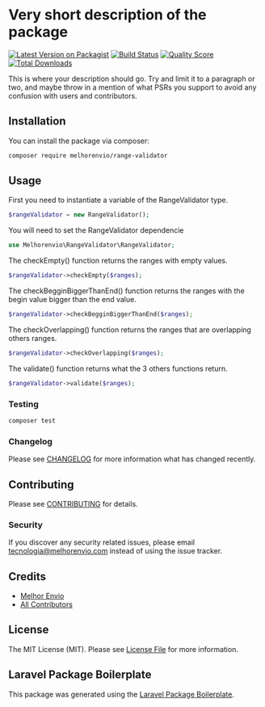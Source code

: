 # Very short description of the package

[![Latest Version on Packagist](https://img.shields.io/packagist/v/melhorenvio/range-validator.svg?style=flat-square)](https://packagist.org/packages/melhorenvio/range-validator)
[![Build Status](https://img.shields.io/travis/melhorenvio/range-validator/master.svg?style=flat-square)](https://travis-ci.org/melhorenvio/range-validator)
[![Quality Score](https://img.shields.io/scrutinizer/g/melhorenvio/range-validator.svg?style=flat-square)](https://scrutinizer-ci.com/g/melhorenvio/range-validator)
[![Total Downloads](https://img.shields.io/packagist/dt/melhorenvio/range-validator.svg?style=flat-square)](https://packagist.org/packages/melhorenvio/range-validator)

This is where your description should go. Try and limit it to a paragraph or two, and maybe throw in a mention of what PSRs you support to avoid any confusion with users and contributors.

## Installation

You can install the package via composer:

```bash
composer require melhorenvio/range-validator
```

## Usage

First you need to instantiate a variable of the RangeValidator type.
``` php
$rangeValidator = new RangeValidator();
```

You will need to set the RangeValidator dependencie
``` php
use Melhorenvio\RangeValidator\RangeValidator;
```

The checkEmpty() function returns the ranges with empty values.
``` php
$rangeValidator->checkEmpty($ranges);
```

The checkBegginBiggerThanEnd() function returns the ranges with the begin value bigger than the end value.
``` php
$rangeValidator->checkBegginBiggerThanEnd($ranges);
```

The checkOverlapping() function returns the ranges that are overlapping others ranges.
``` php
$rangeValidator->checkOverlapping($ranges);
```

The validate() function returns what the 3 others functions return.
``` php
$rangeValidator->validate($ranges);
```

### Testing

``` bash
composer test
```

### Changelog

Please see [CHANGELOG](CHANGELOG.md) for more information what has changed recently.

## Contributing

Please see [CONTRIBUTING](CONTRIBUTING.md) for details.

### Security

If you discover any security related issues, please email tecnologia@melhorenvio.com instead of using the issue tracker.

## Credits

- [Melhor Envio](https://github.com/melhorenvio)
- [All Contributors](../../contributors)

## License

The MIT License (MIT). Please see [License File](LICENSE.md) for more information.

## Laravel Package Boilerplate

This package was generated using the [Laravel Package Boilerplate](https://laravelpackageboilerplate.com).
